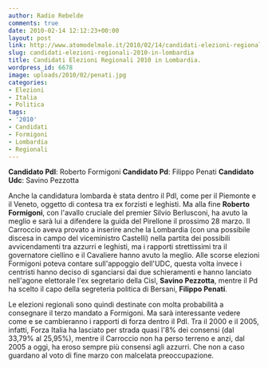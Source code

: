 ```yaml
---
author: Radio Rebelde
comments: true
date: 2010-02-14 12:12:23+00:00
layout: post
link: http://www.atomodelmale.it/2010/02/14/candidati-elezioni-regionali-2010-in-lombardia/
slug: candidati-elezioni-regionali-2010-in-lombardia
title: Candidati Elezioni Regionali 2010 in Lombardia.
wordpress_id: 6678
image: uploads/2010/02/penati.jpg
categories:
- Elezioni
- Italia
- Politica
tags:
- '2010'
- Candidati
- Formigoni
- Lombardia
- Regionali
---
```


**Candidato Pdl**: Roberto Formigoni
**Candidato Pd**: Filippo Penati
**Candidato Udc**: Savino Pezzotta

Anche la candidatura lombarda è stata dentro il Pdl, come per il Piemonte e il Veneto, oggetto di contesa tra ex forzisti e leghisti. Ma alla fine **Roberto Formigoni**, con l'avallo cruciale del premier Silvio Berlusconi, ha avuto la meglio e sarà lui a difendere la guida del Pirellone il prossimo 28 marzo. Il Carroccio aveva provato a inserire anche la Lombardia (con una possibile discesa in campo del viceministro Castelli) nella partita dei possibili avvicendamenti tra azzurri e leghisti, ma i rapporti strettissimi tra il governatore ciellino e il Cavaliere hanno avuto la meglio. Alle scorse elezioni Formigoni poteva contare sull'appoggio dell'UDC, questa volta invece i centristi hanno deciso di sganciarsi dai due schieramenti e hanno lanciato nell'agone elettorale l'ex segretario della Cisl, **Savino Pezzotta**, mentre il Pd ha scelto il capo della segreteria politica di Bersani, **Filippo Penati**.

Le elezioni regionali sono quindi destinate con molta probabilità a consegnare il terzo mandato a Formigoni. Ma sarà interessante vedere come e se cambieranno i rapporti di forza dentro il Pdl. Tra il 2000 e il 2005, infatti, Forza Italia ha lasciato per strada quasi l'8% dei consensi (dal 33,79% al 25,95%), mentre il Carroccio non ha perso terreno e anzi, dal 2005 a oggi, ha eroso sempre più consensi agli azzurri. Che non a caso guardano al voto di fine marzo con malcelata preoccupazione.
